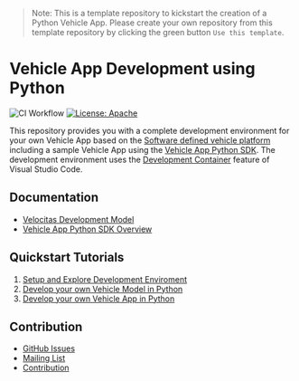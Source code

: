 > Note:
This is a template repository to kickstart the creation of a Python Vehicle App. Please create your own repository from this template repository by clicking the green button `Use this template`.

# Vehicle App Development using Python

![CI Workflow](https://github.com/softwaredefinedvehicle/vehicle-app-python-template/actions/workflows/ci.yml/badge.svg#branch=main)
[![License: Apache](https://img.shields.io/badge/License-Apache-yellow.svg)](http://www.apache.org/licenses/LICENSE-2.0)

This repository provides you with a complete development environment for your own Vehicle App based on the [Software defined vehicle platform](https://sdv.eclipse.org/) including a sample Vehicle App using the [Vehicle App Python SDK](https://github.com/SoftwareDefinedVehicle/vehicle-app-python-sdk). The development environment uses the [Development Container](https://code.visualstudio.com/docs/remote/create-dev-container#:~:text=%20Create%20a%20development%20container%20%201%20Path,additional%20software%20in%20your%20dev%20container.%20More%20) feature of Visual Studio Code.

## Documentation
* [Velocitas Development Model](https://github.com/SoftwareDefinedVehicle/velocitas-docs/docs/development-model.md)
* [Vehicle App Python SDK Overview](docs/python_vehicle_app_sdk_overview.md)

## Quickstart Tutorials
1. [Setup and Explore Development Enviroment](docs/setup_and_explore_development_environment.md)
1. [Develop your own Vehicle Model in Python](docs/tutorial_how_to_create_a_vehicle_model.md)
1. [Develop your own Vehicle App in Python](docs/developers_guide.md)

## Contribution
- [GitHub Issues]()
- [Mailing List]()
- [Contribution](docs/contribution.md)

